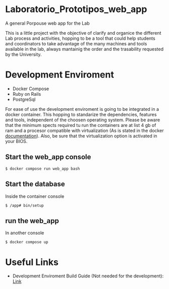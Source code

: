 # Laboratorio_Prototipos_web_app
 A general Porpouse web app for the Lab


 This is a little project with the objective of clarify and organice the different Lab process and activities, 
 hopping to be a tool that could help students and coordinators to take advantage of the many machines and tools 
 available in the lab, always mantainig the order and the trasability requested by the University.


 # Development Enviroment 

 - Docker Compose
 - Ruby on Rails
 - PostgreSql

 For ease of use the development enviroment is going to be integrated in a docker container. This hopping to standarize the dependencies, features and tools, independent of the choosen operating system. Please be aware that the minimum spects required tu run the containers are at list 4 gb of ram and a procesor compatible with virtualization (As is stated in the docker [documentation](https://docs.docker.com/desktop/install/linux-install/)). Also, be sure that the virtualization option is activated in your BIOS.

## Start the web_app console

    $ docker compose run web_app bash

## Start the database

Inside the container console

    $ /app# bin/setup

## run the web_app 

In another console

    $ docker compose up


 # Useful Links 

 - Development Enviroment Build Guide (Not needed for the development): [Link](https://www.sobyte.net/post/2022-03/rails-on-docker/#introduction-to-docker-compose)

